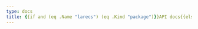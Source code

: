 ```yaml
---
type: docs
title: {{if and (eq .Name "larecs") (eq .Kind "package")}}API docs{{else}}{{.Name}}{{end}}
---
```

